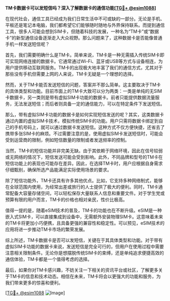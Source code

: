 **TM卡数据卡可以发短信吗？深入了解数据卡的通信功能[[TG💪+ @esim1088](https://t.me/s/esim1088)]**

在现代社会，通信工具已经成为我们日常生活中不可或缺的一部分。无论是手机、平板还是笔记本电脑，我们都希望它们能够随时随地与外界保持联系。而提到通信工具，很多人可能会想到SIM卡，但随着科技的发展，一种名为“TM卡”或“数据卡”的新型通信设备逐渐走入大众视野。那么问题来了，这种数据卡是否能像普通手机一样发送短信呢？

首先，我们需要明确什么是TM卡。简单来说，TM卡是一种无需插入传统SIM卡即可实现网络连接的数据卡。它通常通过Wi-Fi、蓝牙或USB等方式与设备相连，为用户提供移动互联网服务。TM卡的出现极大地丰富了我们的通信方式，尤其对于那些没有手机但需要上网的人来说，TM卡无疑是一个理想的选择。

然而，关于TM卡能否发送短信的问题，答案并不那么简单。这主要取决于TM卡的具体类型和功能。目前市面上的TM卡大致可以分为两类：一类是单纯的无SIM卡数据卡，另一类则是带有虚拟SIM卡功能的数据卡。前者只能提供数据流量服务，无法发送短信；而后者则具备一定的通信能力，可以在特定条件下发送短信。

那么，带有虚拟SIM卡功能的数据卡是如何实现短信发送的呢？其实，这类数据卡通过内置的虚拟SIM卡技术，模拟传统SIM卡的功能。用户只需将数据卡绑定到自己的手机号码上，就可以通过数据卡发送短信。这种方式不仅方便快捷，还省去了携带多张SIM卡的麻烦。不过需要注意的是，使用虚拟SIM卡发送短信时，可能会受到运营商的限制，例如短信数量的限制或者发送频率的控制。

当然，TM卡的短信功能并非完美无缺。由于其依赖于网络环境，因此在信号较弱或无网络的情况下，短信发送可能会受到影响。此外，不同品牌和型号的TM卡在短信功能上的表现也可能存在差异。因此，在选择TM卡时，用户应根据自身需求仔细甄别，确保所选产品能满足实际使用场景的要求。

除了短信功能外，TM卡还具有许多其他优点。比如，它支持多种网络制式，能够在全球范围内使用，为经常出差或旅行的人士提供了极大的便利。同时，TM卡通常配备大容量存储空间，可以轻松保存大量联系人信息和重要文件。对于学生党或预算有限的用户而言，TM卡的价格也相对亲民，性价比极高。

值得一提的是，随着eSIM技术的普及，TM卡的功能也在不断升级。eSIM是一种嵌入式SIM卡，可以直接集成到设备中，无需额外安装物理SIM卡。这意味着未来的TM卡将更加小巧便携，且具备更强的兼容性和稳定性。可以预见，eSIM技术的应用将进一步推动TM卡市场的繁荣发展。

综上所述，TM卡数据卡是否可以发短信，关键在于其具体类型和功能。对于带有虚拟SIM卡功能的数据卡来说，发送短信是完全可行的，但用户在使用过程中需要注意相关限制条件。无论你是想摆脱传统SIM卡的束缚，还是单纯追求便捷高效的通信体验，TM卡都是一个值得考虑的选择。

最后，如果你对TM卡感兴趣，不妨关注一下相关的资讯平台或社区，了解更多关于TM卡的信息和技术动态。相信在未来，TM卡将会以更强大的功能和服务，为我们带来更多的惊喜和便利。

[[TG💪+ @esim1088](https://t.me/s/esim1088) ![Image](https://i.postimg.cc/4NQfJmqS/Snipaste-2025-05-13-00-14-12.png)]